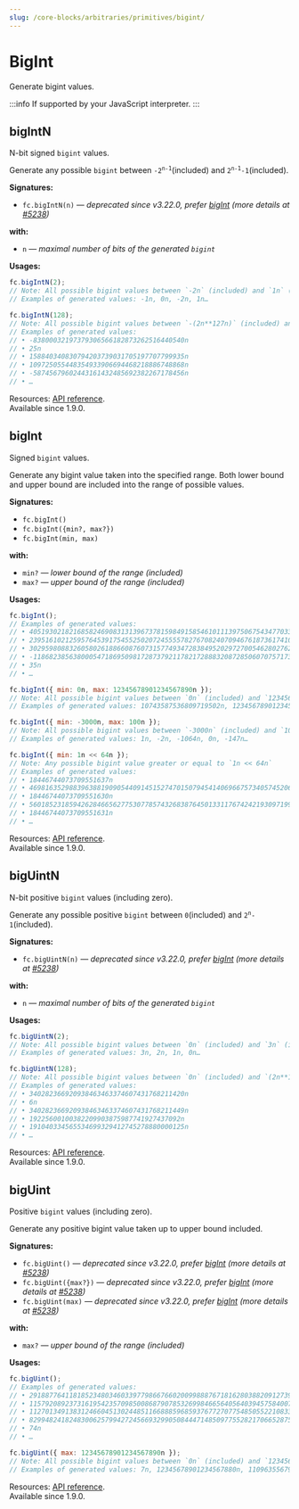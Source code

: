 ```yaml
---
slug: /core-blocks/arbitraries/primitives/bigint/
---
```


# BigInt

Generate bigint values.

:::info
If supported by your JavaScript interpreter.
:::

## bigIntN

N-bit signed `bigint` values.

Generate any possible `bigint` between <code>-2<sup>n-1</sup></code>(included) and <code>2<sup>n-1</sup>-1</code>(included).

**Signatures:**

- `fc.bigIntN(n)` — _deprecated since v3.22.0, prefer [bigInt](https://fast-check.dev/docs/core-blocks/arbitraries/primitives/bigint/#bigint-1) (more details at [#5238](https://github.com/dubzzz/fast-check/pull/5238))_

**with:**

- `n` — _maximal number of bits of the generated `bigint`_

**Usages:**

```js
fc.bigIntN(2);
// Note: All possible bigint values between `-2n` (included) and `1n` (included)
// Examples of generated values: -1n, 0n, -2n, 1n…

fc.bigIntN(128);
// Note: All possible bigint values between `-(2n**127n)` (included) and `(2n**127n)-1n` (included)
// Examples of generated values:
// • -83800032197379306566182873262516440540n
// • 25n
// • 158840340830794203739031705197707799935n
// • 109725055448354933906694468218886748868n
// • -58745679602443161432485692382267178456n
// • …
```

Resources: [API reference](https://fast-check.dev/api-reference/functions/bigIntN.html).  
Available since 1.9.0.

## bigInt

Signed `bigint` values.

Generate any bigint value taken into the specified range.
Both lower bound and upper bound are included into the range of possible values.

**Signatures:**

- `fc.bigInt()`
- `fc.bigInt({min?, max?})`
- `fc.bigInt(min, max)`

**with:**

- `min?` — _lower bound of the range (included)_
- `max?` — _upper bound of the range (included)_

**Usages:**

```js
fc.bigInt();
// Examples of generated values:
// • 40519302182168582469083131396737815984915854610111397506754347703341259198524n
// • 23951610212595764539175455250207245555782767082407094676187361741043426472154n
// • 30295980883260580261886608760731577493472838495202972700546280276253358609031n
// • -11868238563800054718695098172873792117821728883208728506070757173361404354997n
// • 35n
// • …

fc.bigInt({ min: 0n, max: 12345678901234567890n });
// Note: All possible bigint values between `0n` (included) and `12345678901234567890n` (included)
// Examples of generated values: 10743587536809719502n, 12345678901234567887n, 1n, 18n, 3991213889543870829n…

fc.bigInt({ min: -3000n, max: 100n });
// Note: All possible bigint values between `-3000n` (included) and `100n` (included)
// Examples of generated values: 1n, -2n, -1064n, 0n, -147n…

fc.bigInt({ min: 1n << 64n });
// Note: Any possible bigint value greater or equal to `1n << 64n`
// Examples of generated values:
// • 18446744073709551637n
// • 46981635298839638819090544091451527470150794541406966757340574520618867005787n
// • 18446744073709551630n
// • 56018523185942628466562775307785743268387645013311767424219309719910490250614n
// • 18446744073709551631n
// • …
```

Resources: [API reference](https://fast-check.dev/api-reference/functions/bigInt.html).  
Available since 1.9.0.

## bigUintN

N-bit positive `bigint` values (including zero).

Generate any possible positive `bigint` between <code>0</code>(included) and <code>2<sup>n</sup>-1</code>(included).

**Signatures:**

- `fc.bigUintN(n)` — _deprecated since v3.22.0, prefer [bigInt](https://fast-check.dev/docs/core-blocks/arbitraries/primitives/bigint/#bigint-1) (more details at [#5238](https://github.com/dubzzz/fast-check/pull/5238))_

**with:**

- `n` — _maximal number of bits of the generated `bigint`_

**Usages:**

```js
fc.bigUintN(2);
// Note: All possible bigint values between `0n` (included) and `3n` (included)
// Examples of generated values: 3n, 2n, 1n, 0n…

fc.bigUintN(128);
// Note: All possible bigint values between `0n` (included) and `(2n**128n)-1n` (included)
// Examples of generated values:
// • 340282366920938463463374607431768211420n
// • 6n
// • 340282366920938463463374607431768211449n
// • 19225600100382209903875987741927437092n
// • 191040334565534699329412745278880000125n
// • …
```

Resources: [API reference](https://fast-check.dev/api-reference/functions/bigUintN.html).  
Available since 1.9.0.

## bigUint

Positive `bigint` values (including zero).

Generate any positive bigint value taken up to upper bound included.

**Signatures:**

- `fc.bigUint()` — _deprecated since v3.22.0, prefer [bigInt](https://fast-check.dev/docs/core-blocks/arbitraries/primitives/bigint/#bigint-1) (more details at [#5238](https://github.com/dubzzz/fast-check/pull/5238))_
- `fc.bigUint({max?})` — _deprecated since v3.22.0, prefer [bigInt](https://fast-check.dev/docs/core-blocks/arbitraries/primitives/bigint/#bigint-1) (more details at [#5238](https://github.com/dubzzz/fast-check/pull/5238))_
- `fc.bigUint(max)` — _deprecated since v3.22.0, prefer [bigInt](https://fast-check.dev/docs/core-blocks/arbitraries/primitives/bigint/#bigint-1) (more details at [#5238](https://github.com/dubzzz/fast-check/pull/5238))_

**with:**

- `max?` — _upper bound of the range (included)_

**Usages:**

```js
fc.bigUint();
// Examples of generated values:
// • 29188776411818523480346033977986676602009988876718162803882091273979244225635n
// • 115792089237316195423570985008687907853269984665640564039457584007913129639905n
// • 112701349138312466045130244851166888596859376772707754850552210833995965154463n
// • 82994824182483006257994272456693299050844471485097755282170665287589361844485n
// • 74n
// • …

fc.bigUint({ max: 12345678901234567890n });
// Note: All possible bigint values between `0n` (included) and `12345678901234567890n` (included)
// Examples of generated values: 7n, 12345678901234567880n, 11096355679684160765n, 12345678901234567877n, 9491461254506145738n…
```

Resources: [API reference](https://fast-check.dev/api-reference/functions/bigUint.html).  
Available since 1.9.0.
